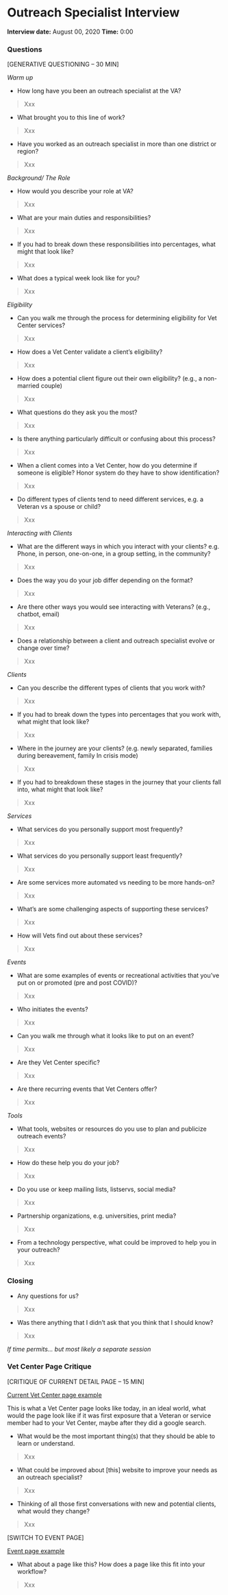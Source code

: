 # Outreach Specialist Interview

**Interview date:** August 00, 2020
**Time:** 0:00

### Questions

[GENERATIVE QUESTIONING – 30 MIN]

*Warm up*
* How long have you been an outreach specialist at the VA?
> Xxx

* What brought you to this line of work?
> Xxx

* Have you worked as an outreach specialist in more than one district or region?
> Xxx

*Background/ The Role*
* How would you describe your role at VA?
> Xxx

* What are your main duties and responsibilities?
> Xxx

* If you had to break down these responsibilities into percentages, what might that look like?
> Xxx

* What does a typical week look like for you?
> Xxx

*Eligibility*
* Can you walk me through the process for determining eligibility for Vet Center services?
> Xxx

* How does a Vet Center validate a client’s eligibility?
> Xxx

* How does a potential client figure out their own eligibility? (e.g., a non-married couple)
> Xxx

* What questions do they ask you the most?
> Xxx

* Is there anything particularly difficult or confusing about this process?
> Xxx

* When a client comes into a Vet Center, how do you determine if someone is eligible? Honor system do they have to show identification?
> Xxx

* Do different types of clients tend to need different services, e.g. a Veteran vs a spouse or child?
> Xxx

*Interacting with Clients*
* What are the different ways in which you interact with your clients? e.g. Phone, in person, one-on-one, in a group setting, in the community?
> Xxx

* Does the way you do your job differ depending on the format?
> Xxx

* Are there other ways you would see interacting with Veterans? (e.g., chatbot, email)
> Xxx

* Does a relationship between a client and outreach specialist evolve or change over time?
> Xxx

*Clients*
* Can you describe the different types of clients that you work with?
> Xxx

* If you had to break down the types into percentages that you work with, what might that look like?
> Xxx

* Where in the journey are your clients? (e.g. newly separated, families during bereavement, family In crisis mode)
> Xxx

* If you had to breakdown these stages in the journey that your clients fall into, what might that look like?
> Xxx

*Services*
* What services do you personally support most frequently?
> Xxx

* What services do you personally support least frequently?
> Xxx

* Are some services more automated vs needing to be more hands-on?
> Xxx

* What’s are some challenging aspects of supporting these services?
> Xxx

* How will Vets find out about these services?
> Xxx

*Events*
* What are some examples of events or recreational activities that you’ve put on or promoted (pre and post COVID)?
> Xxx

* Who initiates the events?
> Xxx

* Can you walk me through what it looks like to put on an event?
> Xxx

* Are they Vet Center specific?
> Xxx

* Are there recurring events that Vet Centers offer?
> Xxx

*Tools*
* What tools, websites or resources do you use to plan and publicize outreach events?
> Xxx

* How do these help you do your job?
> Xxx

* Do you use or keep mailing lists, listservs, social media?
> Xxx

* Partnership organizations, e.g. universities, print media?
> Xxx

* From a technology perspective, what could be improved to help you in your outreach?
> Xxx

### Closing
* Any questions for us?
> Xxx

* Was there anything that I didn’t ask that you think that I should know?
> Xxx

*If time permits… but most likely a separate session*

### Vet Center Page Critique
[CRITIQUE OF CURRENT DETAIL PAGE – 15 MIN]

[Current Vet Center page example](https://www.va.gov/find-locations/facility/vc_0342V) 

This is what a Vet Center page looks like today, in an ideal world, what would the page look like if it was first exposure that a Veteran or service member had to your Vet Center, maybe after they did a google search.

* What would be the most important thing(s) that they should be able to learn or understand.
> Xxx

* What could be improved about [this] website to improve your needs as an outreach specialist?
> Xxx

* Thinking of all those first conversations with new and potential clients, what would they change?
> Xxx

[SWITCH TO EVENT PAGE]

[Event page example](https://www.va.gov/outreach-and-events/events/sierra-vista-arizona-resource-fair/) 

* What about a page like this? How does a page like this fit into your workflow?
> Xxx

